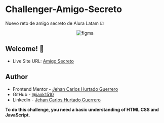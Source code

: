 # Challenger-Amigo-Secreto
Nuevo reto de amigo secreto de Alura Latam ☑
 
<p align='center'> 
  
  <img src="https://cdn1.gnarususercontent.com.br/6/409216/3ac446bc-bb20-4fbf-95a4-0a21c7abd066.png" alt="figma"/>

</p>

 ## Welcome! 👋 

- Live Site URL: [Amigo Secreto](https://jank1510.github.io/Challenger-Amigo-Secreto/)
   
## Author

- Frontend Mentor - [Jehan Carlos Hurtado Guerrero](https://www.frontendmentor.io/profile/Jank1510)
- GitHub - [@jank1510](https://github.com/Jank1510)
- Linkedin - [Jehan Carlos Hurtado Guerrero](https://www.linkedin.com/in/jehan-carlos-hurtado-guerrero-b250b3201/) 

**To do this challenge, you need a basic understanding of HTML CSS and JavaScript.**
 
